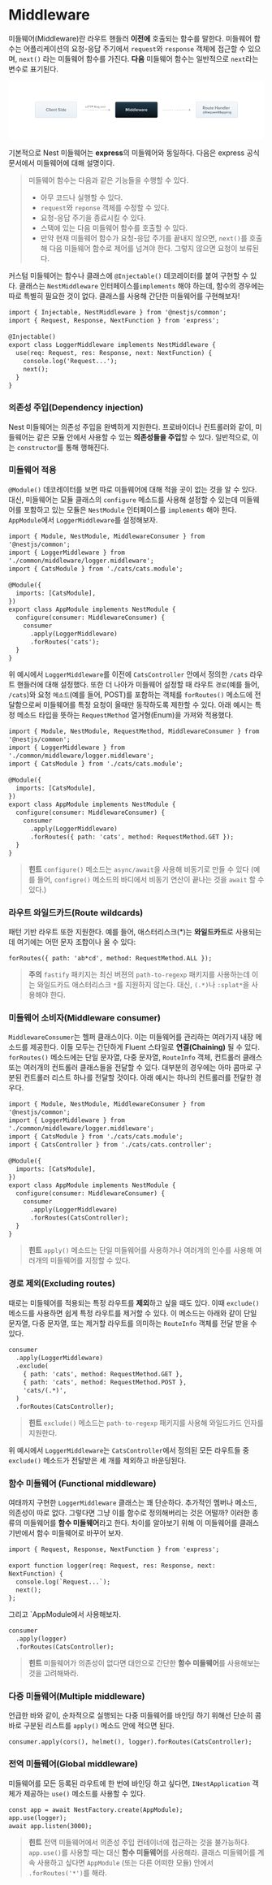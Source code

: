 # Middleware

미들웨어(Middleware)란 라우트 핸들러 **이전에** 호출되는 함수를 말한다. 미들웨어 함수는 어플리케이션의 요청-응답 주기에서 `request`와 `response` 객체에 접근할 수 있으며, `next()` 라는 미들웨어 함수를 가진다. **다음** 미들웨어 함수는 일반적으로 `next`라는 변수로 표기된다.

![Middlewares_1](images/Middlewares_1.png)

기본적으로 Nest 미들웨어는 **express**의 미들웨어와 동일하다. 다음은 express 공식 문서에서 미들웨어에 대해 설명이다.

> 미들웨어 함수는 다음과 같은 기능들을 수행할 수 있다.
> - 아무 코드나 실행할 수 있다.
> - `request`와 `reponse` 객체를 수정할 수 있다.
> - 요청-응답 주기을 종료시킬 수 있다.
> - 스택에 있는 다음 미들웨어 함수를 호출할 수 있다.
> - 만약 현재 미들웨어 함수가 요청-응답 주기를 끝내지 않으면, `next()`를 호출해 다음 미들웨어 함수로 제어를 넘겨야 한다. 그렇지 않으면 요청이 보류된다.

커스텀 미들웨어는 함수나 클래스에 `@Injectable()` 데코레이터를 붙여 구현할 수 있다. 클래스는 `NestMiddleware` 인터페이스를`implements` 해야 하는데, 함수의 경우에는 따로 특별히 필요한 것이 없다. 클래스를 사용해 간단한 미들웨어를 구현해보자!

```tsx
import { Injectable, NestMiddleware } from '@nestjs/common';
import { Request, Response, NextFunction } from 'express';

@Injectable()
export class LoggerMiddleware implements NestMiddleware {
  use(req: Request, res: Response, next: NextFunction) {
    console.log('Request...');
    next();
  }
}
```

### 의존성 주입(Dependency injection)

Nest 미들웨어는 의존성 주입을 완벽하게 지원한다. 프로바이더나 컨트롤러와 같이, 미들웨어는 같은 모듈 안에서 사용할 수 있는 **의존성들을 주입**할 수 있다. 일반적으로, 이는 `constructor`를 통해 행해진다.

### 미들웨어 적용

`@Module()` 데코레이터를 보면 따로 미들웨어에 대해 적을 곳이 없는 것을 알 수 있다. 대신, 미들웨어는 모듈 클래스의 `configure` 메소드를 사용해 설정할 수 있는데 미들웨어를 포함하고 있는 모듈은 `NestModule` 인터페이스를 `implements` 해야 한다. `AppModule`에서 `LoggerMiddleware`를 설정해보자.

```tsx
import { Module, NestModule, MiddlewareConsumer } from '@nestjs/common';
import { LoggerMiddleware } from './common/middleware/logger.middleware';
import { CatsModule } from './cats/cats.module';

@Module({
  imports: [CatsModule],
})
export class AppModule implements NestModule {
  configure(consumer: MiddlewareConsumer) {
    consumer
      .apply(LoggerMiddleware)
      .forRoutes('cats');
  }
}
```

위 예시에서 `LoggerMiddleware`를 이전에 `CatsController` 안에서 정의한 `/cats` 라우트 핸들러에 대해 설정했다. 또한 더 나아가 미들웨어 설정할 때 라우트 `경로`(예를 들어, `/cats`)와 요청 `메소드`(예를 들어, POST)를 포함하는 객체를 `forRoutes()` 메소드에 전달함으로써 미들웨어를 특정 요청이 올때만 동작하도록 제한할 수 있다. 아래 예시는 특정 메소드 타입을 뜻하는 `RequestMethod` 열거형(Enum)을 가져와 적용했다.

```tsx
import { Module, NestModule, RequestMethod, MiddlewareConsumer } from '@nestjs/common';
import { LoggerMiddleware } from './common/middleware/logger.middleware';
import { CatsModule } from './cats/cats.module';

@Module({
  imports: [CatsModule],
})
export class AppModule implements NestModule {
  configure(consumer: MiddlewareConsumer) {
    consumer
      .apply(LoggerMiddleware)
      .forRoutes({ path: 'cats', method: RequestMethod.GET });
  }
}
```

> **힌트**
> `configure()` 메소드는 `async/await`을 사용해 비동기로 만들 수 있다 (예를 들어, `configre()` 메소드의 바디에서 비동기 연산이 끝나는 것을 `await` 할 수 있다.)

### 라우트 와일드카드(Route wildcards)

패턴 기반 라우트 또한 지원한다. 예를 들어, 애스터리스크(*)는 **와일드카드**로 사용되는데 여기에는 어떤 문자 조합이나 올 수 있다:

```tsx
forRoutes({ path: 'ab*cd', method: RequestMethod.ALL });
```

> **주의**
> `fastify` 패키지는 최신 버젼의 `path-to-regexp` 패키지를 사용하는데 이는 와일드카드 애스터리스크 `*`를 지원하지 않는다. 대신, `(.*)`나 `:splat*`을 사용해야 한다.

### 미들웨어 소비자(Middleware consumer)

`MiddlewareConsumer`는 헬퍼 클래스이다. 이는 미들웨어를 관리하는 여러가지 내장 메소드를 제공한다. 이들 모두는 간단하게 Fluent 스타일로 **연결(Chaining)** 될 수 있다. `forRoutes()` 메소드에는 단일 문자열, 다중 문자열, `RouteInfo` 객체, 컨트롤러 클래스 또는 여러개의 컨트롤러 클래스들을 전달할 수 있다. 대부분의 경우에는 아마 콤마로 구분된 컨트롤러 리스트 하나를 전달할 것이다. 아래 예시는 하나의 컨트롤러를 전달한 경우다.

```tsx
import { Module, NestModule, MiddlewareConsumer } from '@nestjs/common';
import { LoggerMiddleware } from './common/middleware/logger.middleware';
import { CatsModule } from './cats/cats.module';
import { CatsController } from './cats/cats.controller';

@Module({
  imports: [CatsModule],
})
export class AppModule implements NestModule {
  configure(consumer: MiddlewareConsumer) {
    consumer
      .apply(LoggerMiddleware)
      .forRoutes(CatsController);
  }
}
```

> **힌트**
> `apply()` 메소드는 단일 미들웨어를 사용하거나 여러개의 인수를 사용해 여러개의 미들웨어를 지정할 수 있다. 

### 경로 제외(Excluding routes)

때로는 미들웨어를 적용되는 특정 라우트를 **제외**하고 싶을 때도 있다. 이때 `exclude()` 메소드를 사용하면 쉽게 특정 라우트를 제거할 수 있다. 이 메소드는 아래와 같이 단일 문자열, 다중 문자열, 또는 제거할 라우트를 의미하는 `RouteInfo` 객체를 전달 받을 수 있다.

```tsx
consumer
  .apply(LoggerMiddleware)
  .exclude(
    { path: 'cats', method: RequestMethod.GET },
    { path: 'cats', method: RequestMethod.POST },
    'cats/(.*)',
  )
  .forRoutes(CatsController);
```

> **힌트**
> `exclude()` 메소드는 `path-to-regexp` 패키지를 사용해 와일드카드 인자를 지원한다.

위 예시에서 `LoggerMiddleware`는 `CatsController`에서 정의된 모든 라우트들 중 `exclude()` 메소드가 전달받은 세 개를 제외하고 바운딩된다.

### 함수 미들웨어 (Functional middleware)

여태까지 구현한 `LoggerMiddleware` 클래스는 꽤 단순하다. 추가적인 멤버나 메소드, 의존성이 따로 없다. 그렇다면 그냥 이를 함수로 정의해버리는 것은 어떨까? 이러한 종류의 미들웨어를 **함수 미들웨어**라고 한다. 차이를 알아보기 위해 이 미들웨어를 클래스 기반에서 함수 미들웨어로 바꾸어 보자.

```tsx
import { Request, Response, NextFunction } from 'express';

export function logger(req: Request, res: Response, next: NextFunction) {
  console.log(`Request...`);
  next();
};
```

그리고 `AppModule에서 사용해보자.

```tsx
consumer
  .apply(logger)
  .forRoutes(CatsController);
```

> **힌트**
> 미들웨어가 의존성이 없다면 대안으로 간단한 **함수 미들웨어**를 사용해보는 것을 고려해봐라.

### 다중 미들웨어(Multiple middleware)

언급한 바와 같이, 순차적으로 실행되는 다중 미들웨어를 바인딩 하기 위해선 단순히 콤바로 구분된 리스트를 `apply()` 메소드 안에 적으면 된다.

```tsx
consumer.apply(cors(), helmet(), logger).forRoutes(CatsController);
```

### 전역 미들웨어(Global middleware)

미들웨어를 모든 등록된 라우트에 한 번에 바인딩 하고 싶다면, `INestApplication` 객체가 제공하는 `use()` 메소드를 사용할 수 있다.

```tsx
const app = await NestFactory.create(AppModule);
app.use(logger);
await app.listen(3000);
```

> **힌트**
> 전역 미들웨어에서 의존성 주입 컨테이너에 접근하는 것을 불가능하다. `app.use()`를 사용할 때는 대신 **함수 미들웨어**를 사용해라. 클래스 미들웨어를 계속 사용하고 싶다면 `AppModule` (또는 다른 어떠한 모듈) 안에서 `.forRoutes('*')`를 해라.